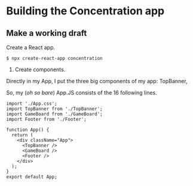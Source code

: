 # Building the Concentration app

## Make a working draft

Create a React app.

`$ npx create-react-app concentration`

1. Create components.

Directly in my App, I put the three big components of my app: TopBanner, 

So, my (*oh so bare*) App.JS consists of the 16 following lines.

```
import './App.css';
import TopBanner from './TopBanner';
import GameBoard from './GameBoard';
import Footer from './Footer';

function App() {
  return (
    <div className="App">
      <TopBanner />
      <GameBoard />
      <Footer />
    </div>
  );
}
export default App;
```

